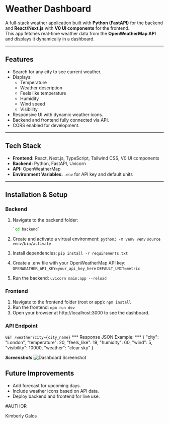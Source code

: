 # Weather Dashboard

A full-stack weather application built with **Python (FastAPI)** for the backend and **React/Next.js** with **V0 UI components** for the frontend.  
This app fetches real-time weather data from the **OpenWeatherMap API** and displays it dynamically in a dashboard.

---

## Features

- Search for any city to see current weather.
- Displays:
  - Temperature
  - Weather description
  - Feels like temperature
  - Humidity
  - Wind speed
  - Visibility
- Responsive UI with dynamic weather icons.
- Backend and frontend fully connected via API.
- CORS enabled for development.

---

## Tech Stack

- **Frontend:** React, Next.js, TypeScript, Tailwind CSS, V0 UI components  
- **Backend:** Python, FastAPI, Uvicorn  
- **API:** OpenWeatherMap  
- **Environment Variables:** `.env` for API key and default units

---

## Installation & Setup

### Backend

1. Navigate to the backend folder:
   ```bash
   `cd backend`
2. Create and activate a virtual environment:
    `python3 -m venv venv`
    `source venv/bin/activate  `

3. Install dependencies:
    `pip install -r requirements.txt`
4. Create a .env file with your OpenWeatherMap API key:
    `OPENWEATHER_API_KEY=your_api_key_here`
    `DEFAULT_UNIT=metric`
5. Run the backend:
    `uvicorn main:app --reload`


### Frontend
1. Navigate to the frontend folder (root or app):
    `npm install`
2. Run the frontend:
    `npm run dev`
3. Open your browser at http://localhost:3000 to see the dashboard.

### API Endpoint
`GET /weather?city={city_name}`
*** Response JSON Example: ***
{
  "city": "London",
  "temperature": 20,
  "feels_like": 19,
  "humidity": 60,
  "wind": 5,
  "visibility": 10000,
  "weather": "clear sky"
}

***Screenshots***
![Dashboard Screenshot](assets/weather-dashboard.png)


## Future Improvements
- Add forecast for upcoming days.
- Include weather icons based on API data.
- Deploy backend and frontend for live use.

#AUTHOR

Kimberly Galos